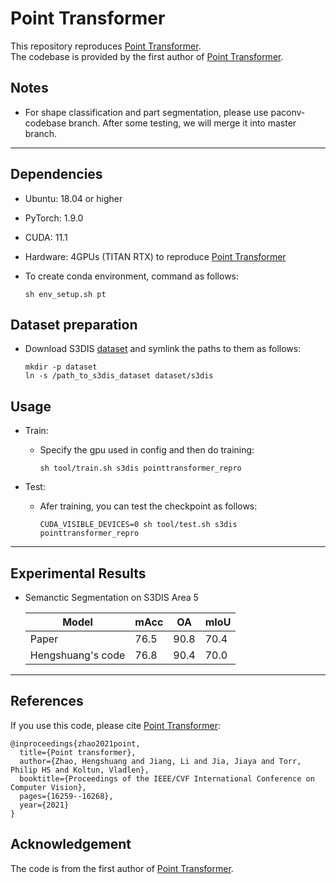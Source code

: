 # Point Transformer
This repository reproduces [Point Transformer](https://arxiv.org/abs/2012.09164). \
The codebase is provided by the first author of [Point Transformer](https://arxiv.org/abs/2012.09164).

## Notes
- For shape classification and part segmentation, please use paconv-codebase branch. After some testing, we will merge it into master branch.

---
## Dependencies
- Ubuntu: 18.04 or higher
- PyTorch: 1.9.0 
- CUDA: 11.1 
- Hardware: 4GPUs (TITAN RTX) to reproduce [Point Transformer](https://arxiv.org/abs/2012.09164) 
- To create conda environment, command as follows:

  ```
  sh env_setup.sh pt
  ```

## Dataset preparation
- Download S3DIS [dataset](https://drive.google.com/drive/folders/12wLblskNVBUeryt1xaJTQlIoJac2WehV) and symlink the paths to them as follows:

     ```
     mkdir -p dataset
     ln -s /path_to_s3dis_dataset dataset/s3dis
     ```

## Usage

- Train:

   - Specify the gpu used in config and then do training:

     ```
     sh tool/train.sh s3dis pointtransformer_repro
     ```

- Test:

   - Afer training, you can test the checkpoint as follows:

     ```
     CUDA_VISIBLE_DEVICES=0 sh tool/test.sh s3dis pointtransformer_repro
     ```
---
## Experimental Results

- Semanctic Segmentation on S3DIS Area 5

  |Model | mAcc | OA | mIoU |
  |-------| ------| ----| -------|
  |Paper| 76.5 | 90.8 | 70.4 |
  |Hengshuang's code | 76.8 | 90.4 | 70.0 |
---
## References

If you use this code, please cite [Point Transformer](https://arxiv.org/abs/2012.09164):
```
@inproceedings{zhao2021point,
  title={Point transformer},
  author={Zhao, Hengshuang and Jiang, Li and Jia, Jiaya and Torr, Philip HS and Koltun, Vladlen},
  booktitle={Proceedings of the IEEE/CVF International Conference on Computer Vision},
  pages={16259--16268},
  year={2021}
}
```

## Acknowledgement
The code is from the first author of [Point Transformer](https://arxiv.org/abs/2012.09164).